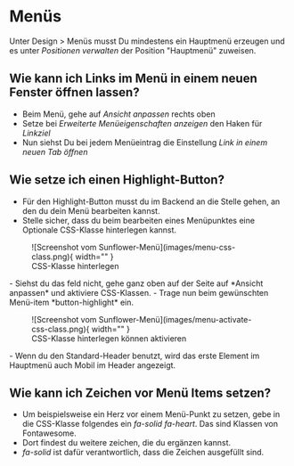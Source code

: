 # Menüs

Unter Design > Menüs musst Du mindestens ein Hauptmenü erzeugen und es unter *Positionen verwalten* der
Position "Hauptmenü" zuweisen.

## Wie kann ich Links im Menü in einem neuen Fenster öffnen lassen?
- Beim Menü, gehe auf *Ansicht anpassen* rechts oben
- Setze bei *Erweiterte Menüeigenschaften anzeigen* den Haken für *Linkziel*
- Nun siehst Du bei jedem Menüeintrag die Einstellung *Link in einem neuen Tab öffnen*

## Wie setze ich einen Highlight-Button?
- Für den Highlight-Button musst du im Backend an die Stelle gehen, an den du dein Menü bearbeiten kannst.
- Stelle sicher, dass du beim bearbeiten eines Menüpunktes eine Optionale CSS-Klasse hinterlegen kannst.
<figure markdown="span">
  ![Screenshot vom Sunflower-Menü](images/menu-css-class.png){ width="" }
  <figcaption>CSS-Klasse hinterlegen</figcaption>
</figure>
- Siehst du das feld nicht, gehe ganz oben auf der Seite auf *Ansicht anpassen* und aktiviere CSS-Klassen.
- Trage nun beim gewünschten Menü-item *button-highlight* ein.
<figure markdown="span">
  ![Screenshot vom Sunflower-Menü](images/menu-activate-css-class.png){ width="" }
  <figcaption>CSS-Klasse hinterlegen können aktivieren</figcaption>
</figure>
- Wenn du den Standard-Header benutzt, wird das erste Element im Hauptmenü auch Mobil im Header angezeigt.

## Wie kann ich Zeichen vor Menü Items setzen?
- Um beispielsweise ein Herz vor einem Menü-Punkt zu setzen, gebe in die CSS-Klasse folgendes ein *fa-solid fa-heart*. Das sind Klassen von Fontawesome.
- Dort findest du weitere zeichen, die du ergänzen kannst.
- *fa-solid* ist dafür verantwortlich, dass die Zeichen ausgefüllt sind.
